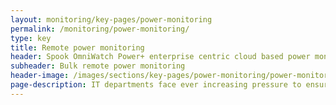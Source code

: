 ```yaml
---
layout: monitoring/key-pages/power-monitoring
permalink: /monitoring/power-monitoring/
type: key
title: Remote power monitoring
header: Spook OmniWatch Power+ enterprise centric cloud based power monitoring
subheader: Bulk remote power monitoring
header-image: /images/sections/key-pages/power-monitoring/power-monitoring-banner.png
page-description: IT departments face ever increasing pressure to ensure continuance of IT services to its business, users and customers alike. Key to maximising IT uptime is understanding server room power consumption.
---
```

